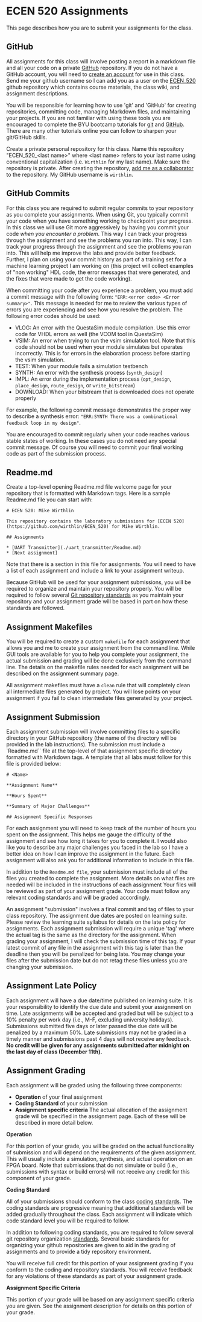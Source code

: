 # ECEN 520 Assignments

This page describes how you are to submit your assignments for the class. 

## GitHub

All assignments for this class will involve posting a report in a markdown file and all your code on a private [GitHub](https://github.com/) repository. 
If you do not have a GitHub account, you will need to [create an account](https://github.com/signup?ref_cta=Sign+up&ref_loc=header+logged+out&ref_page=%2F&source=header-home) for use in this class.
Send me your github username so I can add you as a user on the [ECEN_520](https://github.com/byu-cpe/ECEN_520) github repository which contains course materials, the class wiki, and assignment descriptions.

You will be responsible for learning how to use 'git' and 'GitHub' for creating repositories, committing code, managing Markdown files, and maintaining your projects. 
If you are not familiar with using these tools you are encouraged to complete the BYU bootcamp tutorials for [git](https://byu-cpe.github.io/ComputingBootCamp/tutorials/git/) and [GitHub](https://byu-cpe.github.io/ComputingBootCamp/tutorials/github/). 
There are many other tutorials online you can follow to sharpen your git/GitHub skills.

Create a private personal repository for this class. 
Name this repository "ECEN_520_\<last name\>" where \<last name\> refers to your last name using conventional capitalization (i.e. `Wirthlin` for my last name).
Make sure the repository is private. 
After creating the repository, [add me as a collaborator](https://docs.github.com/en/github/setting-up-and-managing-your-github-user-account/managing-access-to-your-personal-repositories/inviting-collaborators-to-a-personal-repository) to the repository. 
My GitHub username is `wirthlin`. 

## GitHub Commits

For this class you are required to submit regular commits to your repository as you complete your assignments.
When using Git, you typically commit your code when you have something working to checkpoint your progress.
In this class we will use Git more aggressively by having you commit your code *when you encounter a problem*.
This way I can track your progress through the assignment and see the problems you ran into.
This way, I can track your progress through the assignment and see the problems you ran into.
This will help me improve the labs and provide better feedback.
Further, I plan on using your commit history as part of a training set for a machine learning project I am working on (this project will collect examples of "non working" HDL code, the error messages that were generated, and the fixes that were made to get the code working).

When committing your code after you experience a problem, you must add a commit message with the following form: `"ERR:<error code> <Error summary>"`.
This message is needed for me to review the various types of errors you are experiencing and see how you resolve the problem.
The following error codes should be used:
* VLOG: An error with the QuestaSim module compilation. Use this error code for VHDL errors as well (the VCOM tool in QuestaSim)
* VSIM: An error when trying to run the vsim simulation tool. Note that this code should not be used when your module simulates but operates incorrectly. This is for errors in the elaboration process before starting the vsim simulation.
* TEST: When your module fails a simulation testbench
* SYNTH: An error with the synthesis process (`synth_design`)
* IMPL: An error during the implementation process (`opt_design`, `place_design`, `route_design`, or `write_bitstream`)
* DOWNLOAD: When your bitstream that is downloaded does not operate properly

For example, the following commit message demonstrates the proper way to describe a synthesis error: `"ERR:SYNTH There was a combinational feedback loop in my design"`.

You are encouraged to commit regularly when your code reaches various stable states of working.
In these cases you do not need any special commit message.
Of course you will need to commit your final working code as part of the submission process.


## Readme.md

Create a top-level opening Readme.md file welcome page for your repository that is formatted with Markdown tags.
Here is a sample Readme.md file you can start with:

```
# ECEN 520: Mike Wirthlin

This repository contains the laboratory submissions for [ECEN 520](https://github.com/wirthlin/ECEN_520) for Mike Wirthlin. 

## Assignments

* [UART Transmitter](./uart_transmitter/Readme.md)
* [Next assignment]
```

Note that there is a section in this file for assignments.
You will need to have a list of each assignment and include a link to your assignment writeup. 

Because GitHub will be used for your assignment submissions, you will be required to organize and maintain your repository properly.
You will be required to follow several [Git repository standards](./coding_standard#git_repository_standards) as you maintain your repository and your assignment grade will be based in part on how these standards are followed.

## Assignment Makefiles

You will be required to create a custom `makefile` for each assignment that allows you and me to create your assignment from the command line.
While GUI tools are available for you to help you complete your assignment, the actual submission and grading will be done exclusively from the command line.
The details on the makefile rules needed for each assignment will be described on the assignment summary page.

All assignment makefiles must have a `clean` rule that will completely clean all intermediate files generated by project.
You will lose points on your assignment if you fail to clean intermediate files generated by your project.


## Assignment Submission

Each assignment submission will involve committing files to a specific directory in your GitHub repository (the name of the directory will be provided in the lab instructions). 
The submission must include a `Readme.md`` file at the top-level of that assignment specific directory formatted with Markdown tags. 
A template that all labs must follow for this file is provided below:

```
# <Name>

**Assignment Name**

**Hours Spent**

**Summary of Major Challenges**

## Assignment Specific Responses

```
For each assignment you will need to keep track of the number of hours you spent on the assignment.
This helps me gauge the difficulty of the assignment and see how long it takes for you to complete it.
I would also like you to describe any major challenges you faced in the lab so I have a better idea on how I can improve the assignment in the future.
Each assignment will also ask you for additional information to include in this file.

In addition to the `Readme.md file`, your submission must include all of the files you created to complete the assignment. 
More details on what files are needed will be included in the instructions of each assignment
Your files will be reviewed as part of your assignment grade. 
Your code must follow any relevant coding standards and will be graded accordingly. 

An assignment "submission" involves a final commit and tag of files to your class repository. 
The assignment due dates are posted on learning suite. 
Please review the learning suite syllabus for details on the late policy for assignments. 
Each assignment submission will require a unique 'tag' where the actual tag is the same as the directory for the assignment.
When grading your assignment, I will check the submission time of this tag. 
If your latest commit of any file in the assignment with this tag is later than the deadline then you will be penalized for being late.
You may change your files after the submission date but do not retag these files unless you are changing your submission.

## Assignment Late Policy

Each assignment will have a due date/time published on learning suite.
It is your responsibility to identify the due date and submit your assignment on time.
Late assignments will be accepted and graded but will be subject to a 10% penalty per work day (i.e., M-F, excluding university holidays).
Submissions submitted five days or later passed the due date will be penalized by a maximum 50%.
Late submissions may not be graded in a timely manner and submissions past 4 days will not receive any feedback.
**No credit will be given for any assignments submitted after midnight on the last day of class (December 11th).**


## Assignment Grading

Each assignment will be graded using the following three components:
* **Operation** of your final assignment 
* **Coding Standard** of your submission
* **Assignment specific criteria**
The actual allocation of the assignment grade will be specified in the assignment page.
Each of these will be described in more detail below.

**Operation**

For this portion of your grade, you will be graded on the actual functionality of submission and will depend on the requirements of the given assignment.
This will usually include a simulation, synthesis, and actual operation on an FPGA board.
Note that submissions that do not simulate or build (i.e., submissions with syntax or build errors) will not receive any credit for this component of your grade.

**Coding Standard**

All of your submissions should conform to the class [coding standards](./coding_stadard.md).
The coding standards are progressive meaning that additional standards will be added gradually throughout the class.
Each assignment will indicate which code standard level you will be required to follow.

In addition to following coding standards, you are required to follow several git repository organization [standards](./coding_stadard.md#git-repository-standards).
Several basic standards for organizing your github repositories are given to aid in the grading of assignments and to provide a tidy repository environment.

You will receive full credit for this portion of your assignment grading if you conform to the coding and repository standards.
You will receive feedback for any violations of these standards as part of your assignment grade.

**Assignment Specific Criteria**

This portion of your grade will be based on any assignment specific criteria you are given.
See the assignment description for details on this portion of your grade.